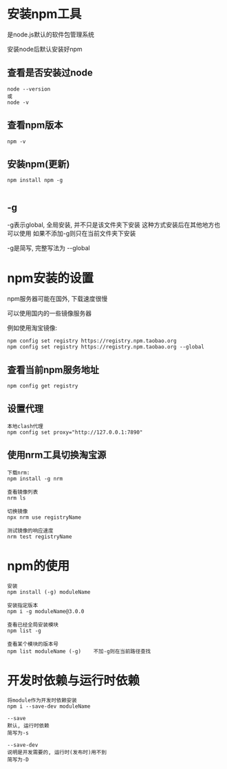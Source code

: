 # 安装npm工具

是node.js默认的软件包管理系统

安装node后默认安装好npm

## 查看是否安装过node
```
node --version
或
node -v
```

## 查看npm版本
```
npm -v
```

## 安装npm(更新)
```
npm install npm -g


```

## -g
-g表示global, 全局安装, 并不只是该文件夹下安装
这种方式安装后在其他地方也可以使用
如果不添加-g则只在当前文件夹下安装

-g是简写, 完整写法为  --global

# npm安装的设置

npm服务器可能在国外, 下载速度很慢

可以使用国内的一些镜像服务器

例如使用淘宝镜像:
```
npm config set registry https://registry.npm.taobao.org
npm config set registry https://registry.npm.taobao.org --global
```

## 查看当前npm服务地址

```
npm config get registry
```
## 设置代理
```
本地clash代理
npm config set proxy="http://127.0.0.1:7890"
```
## 使用nrm工具切换淘宝源
```
下载nrm:
npm install -g nrm

查看镜像列表
nrm ls

切换镜像
npx nrm use registryName

测试镜像的响应速度
nrm test registryName
```

# npm的使用
```
安装
npm install (-g) moduleName

安装指定版本
npm i -g moduleName@3.0.0

查看已经全局安装模块
npm list -g

查看某个模块的版本号
npm list moduleName (-g)    不加-g则在当前路径查找

```

# 开发时依赖与运行时依赖
```
将module作为开发时依赖安装
npm i --save-dev moduleName

--save
默认, 运行时依赖
简写为-s

--save-dev
说明是开发需要的, 运行时(发布时)用不到
简写为-D
```